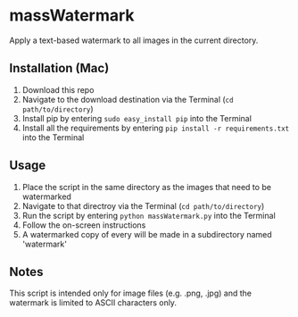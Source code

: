 # massWatermark
Apply a text-based watermark to all images in the current directory.

## Installation (Mac)
1. Download this repo
2. Navigate to the download destination via the Terminal (`cd path/to/directory`)
3. Install pip by entering `sudo easy_install pip` into the Terminal
4. Install all the requirements by entering `pip install -r requirements.txt` into the Terminal

## Usage
1. Place the script in the same directory as the images that need to be watermarked
2. Navigate to that directroy via the Terminal (`cd path/to/directory`)
3. Run the script by entering `python massWatermark.py` into the Terminal
4. Follow the on-screen instructions
5. A watermarked copy of every will be made in a subdirectory named 'watermark'

## Notes
This script is intended only for image files (e.g. .png, .jpg) and the watermark is limited to ASCII characters only.
